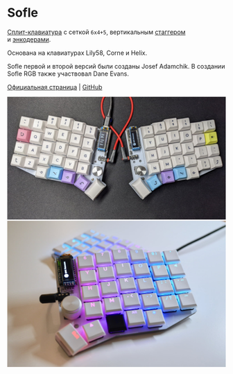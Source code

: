 # Sofle

[Сплит-клавиатура](/dictionary#сплит) с сеткой `6x4+5`, вертикальным [стаггером](/dictionary#стаггер) и [энкодерами](/hardware/encoder.md).

Основана на клавиатурах Lily58, Corne и Helix.

Sofle первой и второй версий были созданы Josef Adamchik.
В создании Sofle RGB также участвовал Dane Evans.

[Официальная страница](https://josefadamcik.github.io/SofleKeyboard/) | [GitHub](https://github.com/josefadamcik/SofleKeyboard)

![](/assets/keyboards/sofle-01.jpg)
![](/assets/keyboards/sofle-02.jpg)

